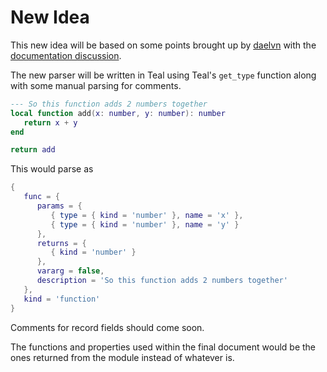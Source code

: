 # New Idea

This new idea will be based on some points brought up by [daelvn](https://github.com/daelvn) with the [documentation discussion](https://github.com/daelvn/meteor/discussions/7).

The new parser will be written in Teal using Teal's `get_type` function along with some manual parsing for comments.

```lua
--- So this function adds 2 numbers together
local function add(x: number, y: number): number
   return x + y
end

return add
```

This would parse as

```lua
{
   func = {
      params = {
         { type = { kind = 'number' }, name = 'x' },
         { type = { kind = 'number' }, name = 'y' }
      },
      returns = {
         { kind = 'number' }
      },
      vararg = false,
      description = 'So this function adds 2 numbers together'
   },
   kind = 'function'
}
```

Comments for record fields should come soon.

The functions and properties used within the final document would be the ones returned from the module instead of whatever is.
